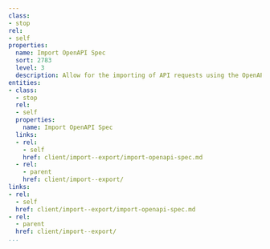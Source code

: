 ```yaml
---
class:
- stop
rel:
- self
properties:
  name: Import OpenAPI Spec
  sort: 2783
  level: 3
  description: Allow for the importing of API requests using the OpenAPI Spec.
entities:
- class:
  - stop
  rel:
  - self
  properties:
    name: Import OpenAPI Spec
  links:
  - rel:
    - self
    href: client/import--export/import-openapi-spec.md
  - rel:
    - parent
    href: client/import--export/
links:
- rel:
  - self
  href: client/import--export/import-openapi-spec.md
- rel:
  - parent
  href: client/import--export/
...
```

